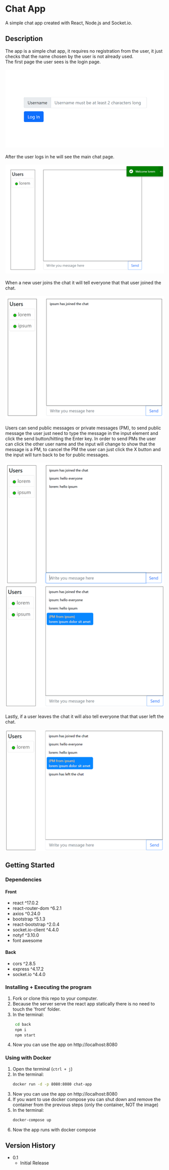# Chat App

A simple chat app created with React, Node.js and Socket.io.  

## Description

The app is a simple chat app, it requires no registration from the user, it just checks that the name chosen by the user is not already used.  
The first page the user sees is the login page.  
<br>
![image of the login page](./assets/login-page.png "Login page")  
<br>
After the user logs in he will see the main chat page.  
<br>
![image of the main chat page](./assets/main1.png "Main chat page")  
<br>
When a new user joins the chat it will tell everyone that that user joined the chat.  
<br>
![image of the user joined the chat](./assets/main2.png "User has joined the chat")  
<br>
Users can send public messages or private messages (PM), to send public message the user just need to type the message in the input element and click the send button/hitting the Enter key. In order to send PMs the user can click the other user name and the input will change to show that the message is a PM, to cancel the PM the user can just click the X button and the input will turn back to be for public messages.  
<br>
![image of a public message](./assets/public.png "Public message")  
![image of a PM](./assets/private.png "Private message")  
<br>
Lastly, if a user leaves the chat it will also tell everyone that that user left the chat.  
<br>
![image of the user left the chat](./assets/main3.png "User has left the chat")  

## Getting Started

### Dependencies

#### Front
* react ^17.0.2
* react-router-dom ^6.2.1
* axios ^0.24.0
* bootstrap ^5.1.3
* react-bootstrap ^2.0.4
* socket.io-client ^4.4.0
* notyf ^3.10.0
* font awesome 

#### Back
* cors ^2.8.5
* express ^4.17.2
* socket.io ^4.4.0

### Installing + Executing the program

1. Fork or clone this repo to your computer.  
2. Because the server serve the react app statically there is no need to touch the 'front' folder.  
3. In the terminal:
   ```bash
    cd back
    npm i
    npm start
   ``` 
4. Now you can use the app on http://localhost:8080  

### Using with Docker

1. Open the terminal (`ctrl + j`)  
2. In the terminal:
    ```bash
    docker run -d -p 8080:8080 chat-app
   ``` 
3. Now you can use the app on http://localhost:8080
4. If you want to use docker compose you can shut down and remove the container from the previous steps (only the container, NOT the image)
5. In the terminal:
    ```bash
    docker-compose up
   ```
6. Now the app runs with docker compose

## Version History

* 0.1
    * Initial Release
